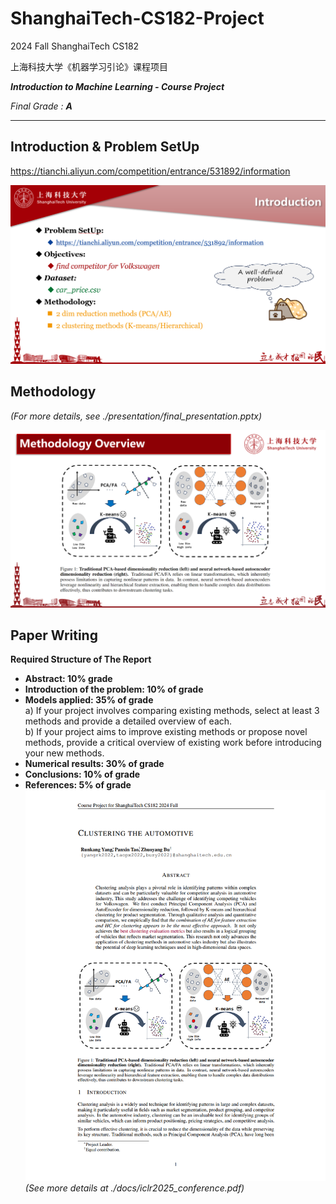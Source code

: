 
# ShanghaiTech-CS182-Project

2024 Fall ShanghaiTech CS182

上海科技大学《机器学习引论》课程项目

***Introduction to Machine Learning - Course Project***

*Final Grade : **A***

---

## Introduction & Problem SetUp
https://tianchi.aliyun.com/competition/entrance/531892/information

![1736564719758](image/README/1736564719758.png)


## Methodology
*(For more details, see ./presentation/final_presentation.pptx)*

![1736564979937](image/README/1736564979937.png)


## Paper Writing
**Required Structure of The Report**
+ **Abstract: 10% grade**
+ **Introduction of the problem: 10% of grade**  
+ **Models applied: 35% of grade**  
   a) If your project involves comparing existing methods, select at least 3 methods and provide a detailed overview of each.  
   b) If your project aims to improve existing methods or propose novel methods, provide a critical overview of existing work before introducing your new methods.  
+ **Numerical results: 30% of grade**  
+ **Conclusions: 10% of grade**
+ **References: 5% of grade**
![1736564790684](image/README/1736564790684.png)
*(See more details at ./docs/iclr2025_conference.pdf)*